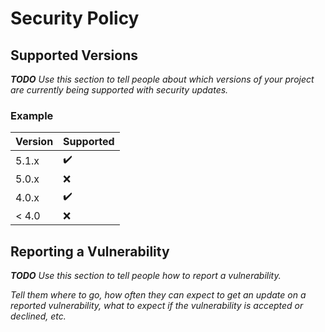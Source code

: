 # Security Policy

## Supported Versions

_**TODO** Use this section to tell people about which versions of your project_
_are currently being supported with security updates._

### Example

| Version | Supported          |
|---------|--------------------|
| 5.1.x   | :heavy_check_mark: |
| 5.0.x   | :x:                |
| 4.0.x   | :heavy_check_mark: |
| < 4.0   | :x:                |

## Reporting a Vulnerability

_**TODO** Use this section to tell people how to report a vulnerability._

_Tell them where to go, how often they can expect to get an update on a_
_reported vulnerability, what to expect if the vulnerability is accepted or_
_declined, etc._
